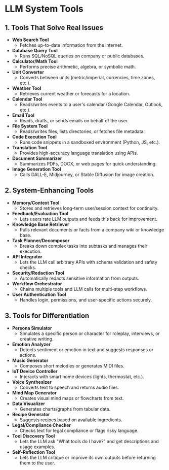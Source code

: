 # LLM System Tools

## 1. Tools That Solve Real Issues

- **Web Search Tool**
  - Fetches up-to-date information from the internet.
- **Database Query Tool**
  - Runs SQL/NoSQL queries on company or public databases.
- **Calculator/Math Tool**
  - Performs precise arithmetic, algebra, or symbolic math.
- **Unit Converter**
  - Converts between units (metric/imperial, currencies, time zones, etc.).
- **Weather Tool**
  - Retrieves current weather or forecasts for a location.
- **Calendar Tool**
  - Reads/writes events to a user's calendar (Google Calendar, Outlook, etc.).
- **Email Tool**
  - Reads, drafts, or sends emails on behalf of the user.
- **File System Tool**
  - Reads/writes files, lists directories, or fetches file metadata.
- **Code Execution Tool**
  - Runs code snippets in a sandboxed environment (Python, JS, etc.).
- **Translation Tool**
  - Provides high-accuracy language translation using APIs.
- **Document Summarizer**
  - Summarizes PDFs, DOCX, or web pages for quick understanding.
- **Image Generation Tool**
  - Calls DALL-E, Midjourney, or Stable Diffusion for image creation.

## 2. System-Enhancing Tools

- **Memory/Context Tool**
  - Stores and retrieves long-term user/session context for continuity.
- **Feedback/Evaluation Tool**
  - Lets users rate LLM outputs and feeds this back for improvement.
- **Knowledge Base Retriever**
  - Pulls relevant documents or facts from a company wiki or knowledge base.
- **Task Planner/Decomposer**
  - Breaks down complex tasks into subtasks and manages their execution.
- **API Integrator**
  - Lets the LLM call arbitrary APIs with schema validation and safety checks.
- **Security/Redaction Tool**
  - Automatically redacts sensitive information from outputs.
- **Workflow Orchestrator**
  - Chains multiple tools and LLM calls for multi-step workflows.
- **User Authentication Tool**
  - Handles login, permissions, and user-specific actions securely.

## 3. Tools for Differentiation 

- **Persona Simulator**
  - Simulates a specific person or character for roleplay, interviews, or creative writing.
- **Emotion Analyzer**
  - Detects sentiment or emotion in text and suggests responses or actions.
- **Music Generator**
  - Composes short melodies or generates MIDI files.
- **IoT Device Controller**
  - Interacts with smart home devices (lights, thermostat, etc.).
- **Voice Synthesizer**
  - Converts text to speech and returns audio files.
- **Mind Map Generator**
  - Creates visual mind maps or flowcharts from text.
- **Data Visualizer**
  - Generates charts/graphs from tabular data.
- **Recipe Generator**
  - Suggests recipes based on available ingredients.
- **Legal/Compliance Checker**
  - Checks text for legal compliance or flags risky language.
- **Tool Discovery Tool**
  - Lets the LLM ask "What tools do I have?" and get descriptions and usage examples.
- **Self-Reflection Tool**
  - Lets the LLM critique or improve its own outputs before returning them to the user. 